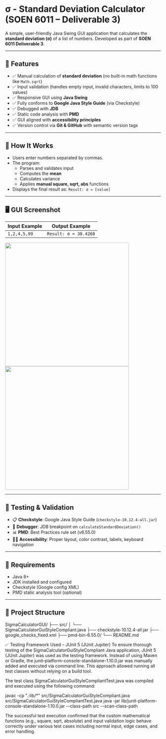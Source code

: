 # σ - Standard Deviation Calculator (SOEN 6011 – Deliverable 3)

A simple, user-friendly Java Swing GUI application that calculates the **standard deviation (σ)** of a list of numbers.
Developed as part of **SOEN 6011 Deliverable 3**.

---

## 📌 Features

- ✅ Manual calculation of **standard deviation** (no built-in math functions like `Math.sqrt`)
- ✅ Input validation (handles empty input, invalid characters, limits to 100 values)
- ✅ Responsive GUI using **Java Swing**
- ✅ Fully conforms to **Google Java Style Guide** (via Checkstyle)
- ✅ Debugged with **JDB**
- ✅ Static code analysis with **PMD**
- ✅ GUI aligned with **accessibility principles**
- ✅ Version control via **Git & GitHub** with semantic version tags

---

## 🧮 How It Works

- Users enter numbers separated by commas.
- The program:
  - Parses and validates input
  - Computes the **mean**
  - Calculates variance
  - Applies **manual square, sqrt, abs** functions
- Displays the final result as:
  `Result: σ = [value]`

---

## 🖥️ GUI Screenshot

| Input Example | Output Example |
| ------------- | -------------- |
| `1,2,4,5,99`  | `Result: σ = 38.4260` |

<img src="screenshots/input_example.png" width="400"/> <img src="screenshots/output_example.png" width="400"/>

---

## 🧪 Testing & Validation

- 📋 **Checkstyle**: Google Java Style Guide (`checkstyle-10.12.4-all.jar`)
- 🐛 **Debugger**: JDB breakpoint on `calculateStandardDeviation()`
- 📊 **PMD**: Best Practices rule set (v6.55.0)
- 👨‍🦯 **Accessibility**: Proper layout, color contrast, labels, keyboard navigation

---

## 🧷 Requirements

- Java 8+
- JDK installed and configured
- Checkstyle (Google config XML)
- PMD static analysis tool (optional)

---

## 📂 Project Structure
SigmaCalculatorGUI/
├── src/
│ └── SigmaCalculatorGuiStyleCompliant.java
├── checkstyle-10.12.4-all.jar
├── google_checks_fixed.xml
├── pmd-bin-6.55.0/
└── README.md

✅ Testing Framework Used – JUnit 5 (JUnit Jupiter)
To ensure thorough testing of the SigmaCalculatorGuiStyleCompliant Java application, JUnit 5 (JUnit Jupiter) was used as the testing framework. Instead of using Maven or Gradle, the junit-platform-console-standalone-1.10.0.jar was manually added and executed via command line. This approach allowed running all test classes without relying on a build tool.

The test class SigmaCalculatorGuiStyleCompliantTest.java was compiled and executed using the following command:

javac -cp ".:lib/*" src/SigmaCalculatorGuiStyleCompliant.java src/SigmaCalculatorGuiStyleCompliantTest.java
java -jar lib/junit-platform-console-standalone-1.10.0.jar --class-path src --scan-class-path

The successful test execution confirmed that the custom mathematical functions (e.g., square, sqrt, absolute) and input validation logic behave correctly under various test cases including normal input, edge cases, and error handling.
